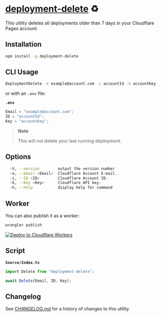 # [deployment-delete] ♻️

This utility deletes all deployments older than 7 days in your Cloudflare Pages
account.

## Installation

```sh
npm install -g deployment-delete
```

## CLI Usage

```sh
DeploymentDelete -e example@account.com -i accountId -k accountKey
```

or with an `.env` file:

**`.env`**

```ts
Email = "example@account.com";
ID = "accountId";
Key = "accountKey";
```

> **Note**
>
> This will not delete your last running deployment.

## Options

```sh
  -V, --version        output the version number
  -e, --Email <Email>  Cloudflare Account E-mail.
  -i, --ID <ID>        Cloudflare Account ID.
  -k, --Key <Key>      Cloudflare API key.
  -h, --help           display help for command
```

## Worker

You can also publish it as a worker:

```sh
wrangler publish
```

[![Deploy to Cloudflare Workers](https://deploy.workers.cloudflare.com/button)](https://deploy.workers.cloudflare.com/?url=https://github.com/NikolaRHristov/DeploymentDelete)

## Script

**`Source/Index.ts`**

```ts
import Delete from "deployment-delete";

await Delete(Email, ID, Key);
```

## Changelog

See [CHANGELOG.md](CHANGELOG.md) for a history of changes to this utility.

[deployment-delete]: https://npmjs.org/deployment-delete
